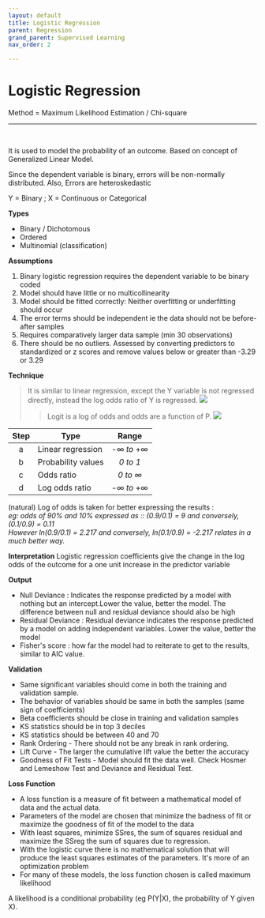```yaml
---
layout: default
title: Logistic Regression
parent: Regression
grand_parent: Supervised Learning
nav_order: 2

---
```

# Logistic Regression 

Method = Maximum Likelihood Estimation / Chi-square

___

&nbsp;

It is used to model the probability of an outcome. Based on concept of Generalized Linear Model.

Since the dependent variable is binary, errors will be non-normally distributed. Also, Errors are heteroskedastic

Y = Binary ; X = Continuous or Categorical

**Types**
- Binary / Dichotomous
- Ordered
- Multinomial (classification)


**Assumptions**

1. Binary logistic regression requires the dependent variable to be binary coded
2. Model should have little or no multicollinearity
3. Model should be fitted correctly: Neither overfitting or underfitting should occur
4. The error terms should be independent ie the data should not be before-after samples
5. Requires comparatively larger data sample (min 30 observations)
6. There should be no outliers. Assessed by converting predictors to standardized or z scores and remove values below or greater than -3.29 or 3.29

**Technique**

>It is similar to linear regression, except the Y variable is not regressed directly, instead the log odds ratio of Y is regressed.
![](https://lh3.googleusercontent.com/2VsVZ8NP0E0CZ9-UYxZhiP4a0ukNuHBONgCDMRs4kgZ-yD1N5L97PlSPjsmy5i-bk8pwGrpDBOq86pc5fm9vohzO35D-Zkn_A5hLgG0zjmo8uISm0JQSVOnqgfdzleVsfTdJvqo4)
>>Logit is a log of odds and odds are a function of P.
![](https://lh3.googleusercontent.com/M9lvSz_P61DFtf5Yx0eQktSY9C-fbDRJHYvz_hGvHcCxdL3xEp51eMT3Uz1avRFihrmC2We4JiOQNZyIObN7rah67I6gtg1sFVbpv-bNVDZjKhzLJEwi7iZ6rZZ_jcK4PFvZeJxA)

Step | Type | Range
:--: | ---- | :---:
a | Linear regression | -∞ _to_ +∞
b | Probability values | _0 to 1_
c | Odds ratio | _0 to ∞_
d | Log odds ratio | -∞ _to_ +∞

(natural) Log of odds is taken for better expressing the results :  
_eg: odds of 90% and 10% expressed as :: (0.9/0.1) = 9 and conversely, (0.1/0.9) = 0.11_  
_However ln(0.9/0.1) = 2.217 and conversely, ln(0.1/0.9) = -2.217 relates in a much better way._


**Interpretation**
Logistic regression coefficients give the change in the log odds of the outcome for a one unit increase in the predictor variable

**Output**
* Null Deviance : Indicates the response predicted by a model with nothing but an intercept.Lower the value, better the model. The difference between null and residual deviance should also be high
* Residual Deviance : Residual deviance indicates the response predicted by a model on adding independent variables. Lower the value, better the model
* Fisher's score : how far the model had to reiterate to get to the results, similar to AIC value.

**Validation**
* Same significant variables should come in both the training and validation sample.
* The behavior of variables should be same in both the samples (same sign of coefficients)
* Beta coefficients should be close in training and validation samples
* KS statistics should be in top 3 deciles
* KS statistics should be between 40 and 70
* Rank Ordering - There should not be any break in rank ordering.
* Lift Curve - The larger the cumulative lift value the better the accuracy
* Goodness of Fit Tests - Model should fit the data well. Check Hosmer and Lemeshow Test and Deviance and Residual Test.

**Loss Function**
* A loss function is a measure of fit between a mathematical model of data and the actual data.
* Parameters of the model are chosen that minimize the badness of fit or maximize the goodness of fit of the model to the data
* With least squares, minimize SSres, the sum of squares residual and maximize the SSreg the sum of squares due to regression.
* With the logistic curve there is no mathematical solution that will produce the least squares estimates of the parameters. It's more of an optimization problem
* For many of these models, the loss function chosen is called maximum likelihood

A likelihood is a conditional probability (eg P(Y\|X), the probability of Y given X).